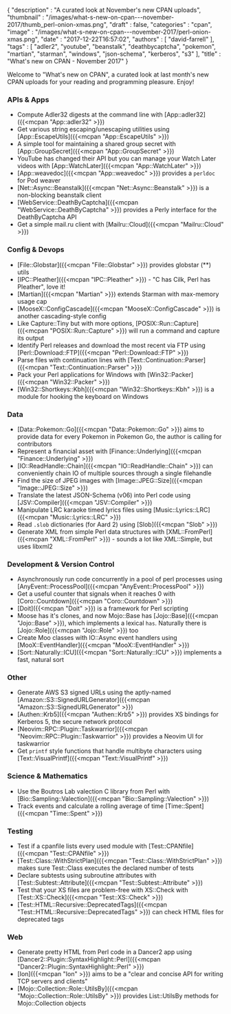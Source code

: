 {
   "description" : "A curated look at November's new CPAN uploads",
   "thumbnail" : "/images/what-s-new-on-cpan---november-2017/thumb_perl-onion-xmas.png",
   "draft" : false,
   "categories" : "cpan",
   "image" : "/images/what-s-new-on-cpan---november-2017/perl-onion-xmas.png",
   "date" : "2017-12-22T16:57:02",
   "authors" : [
      "david-farrell"
   ],
   "tags" : [
      "adler2",
      "youtube",
      "beanstalk",
      "deathbycaptcha",
      "pokemon",
      "martian",
      "starman",
      "windows",
      "json-schema",
      "kerberos",
      "s3"
   ],
   "title" : "What's new on CPAN - November 2017"
}

Welcome to "What's new on CPAN", a curated look at last month's new CPAN uploads for your reading and programming pleasure. Enjoy!

### APIs & Apps
* Compute Adler32 digests at the command line with [App::adler32]({{<mcpan "App::adler32" >}})
* Get various string escaping/unescaping utilities using [App::EscapeUtils]({{<mcpan "App::EscapeUtils" >}})
* A simple tool for maintaining a shared group secret with [App::GroupSecret]({{<mcpan "App::GroupSecret" >}})
* YouTube has changed their API but you can manage your Watch Later videos with [App::WatchLater]({{<mcpan "App::WatchLater" >}})
* [App::weavedoc]({{<mcpan "App::weavedoc" >}}) provides a `perldoc` for Pod weaver
* [Net::Async::Beanstalk]({{<mcpan "Net::Async::Beanstalk" >}}) is a non-blocking beanstalk client
* [WebService::DeathByCaptcha]({{<mcpan "WebService::DeathByCaptcha" >}}) provides a Perly interface for the DeathByCaptcha API
* Get a simple mail.ru client with [Mailru::Cloud]({{<mcpan "Mailru::Cloud" >}})


### Config & Devops
* [File::Globstar]({{<mcpan "File::Globstar" >}}) provides globstar (\*\*) utils
* [IPC::Pleather]({{<mcpan "IPC::Pleather" >}}) - "C has Cilk, Perl has Pleather", love it!
* [Martian]({{<mcpan "Martian" >}}) extends Starman with max-memory usage cap
* [MooseX::ConfigCascade]({{<mcpan "MooseX::ConfigCascade" >}}) is another cascading-style config
* Like Capture::Tiny but with more options, [POSIX::Run::Capture]({{<mcpan "POSIX::Run::Capture" >}}) will run a command and capture its output
* Identify Perl releases and download the most recent via FTP using [Perl::Download::FTP]({{<mcpan "Perl::Download::FTP" >}})
* Parse files with continuation lines with [Text::Continuation::Parser]({{<mcpan "Text::Continuation::Parser" >}})
* Pack your Perl applications for Windows with [Win32::Packer]({{<mcpan "Win32::Packer" >}})
* [Win32::Shortkeys::Kbh]({{<mcpan "Win32::Shortkeys::Kbh" >}}) is a module for hooking the keyboard on Windows


### Data
* [Data::Pokemon::Go]({{<mcpan "Data::Pokemon::Go" >}}) aims to provide data for every Pokemon in Pokemon Go, the author is calling for contributors
* Represent a financial asset with [Finance::Underlying]({{<mcpan "Finance::Underlying" >}})
* [IO::ReadHandle::Chain]({{<mcpan "IO::ReadHandle::Chain" >}}) can conveniently chain IO of multiple sources through a single filehandle
* Find the size of JPEG images with [Image::JPEG::Size]({{<mcpan "Image::JPEG::Size" >}})
* Translate the latest JSON-Schema (v06) into Perl code using [JSV::Compiler]({{<mcpan "JSV::Compiler" >}})
* Manipulate LRC karaoke timed lyrics files using [Music::Lyrics::LRC]({{<mcpan "Music::Lyrics::LRC" >}})
* Read `.slob` dictionaries (for Aard 2) using [Slob]({{<mcpan "Slob" >}})
* Generate XML from simple Perl data structures with [XML::FromPerl]({{<mcpan "XML::FromPerl" >}}) - sounds a lot like XML::Simple, but uses libxml2


### Development & Version Control
* Asynchronously run code concurrently in a pool of perl processes using [AnyEvent::ProcessPool]({{<mcpan "AnyEvent::ProcessPool" >}})
* Get a useful counter that signals when it reaches 0 with [Coro::Countdown]({{<mcpan "Coro::Countdown" >}})
* [Doit]({{<mcpan "Doit" >}}) is a framework for Perl scripting
* Moose has it's clones, and now Mojo::Base has [Jojo::Base]({{<mcpan "Jojo::Base" >}}), which implements a lexical `has`. Naturally there is [Jojo::Role]({{<mcpan "Jojo::Role" >}}) too
* Create Moo classes with IO::Async event handlers using [MooX::EventHandler]({{<mcpan "MooX::EventHandler" >}})
* [Sort::Naturally::ICU]({{<mcpan "Sort::Naturally::ICU" >}}) implements a fast, natural sort


### Other
* Generate AWS S3 signed URLs using the aptly-named [Amazon::S3::SignedURLGenerator]({{<mcpan "Amazon::S3::SignedURLGenerator" >}})
* [Authen::Krb5]({{<mcpan "Authen::Krb5" >}}) provides XS bindings for Kerberos 5, the secure network protocol
* [Neovim::RPC::Plugin::Taskwarrior]({{<mcpan "Neovim::RPC::Plugin::Taskwarrior" >}}) provides a Neovim UI for taskwarrior
* Get `printf` style functions that handle multibyte characters using [Text::VisualPrintf]({{<mcpan "Text::VisualPrintf" >}})


### Science & Mathematics
* Use the Boutros Lab valection C library from Perl with [Bio::Sampling::Valection]({{<mcpan "Bio::Sampling::Valection" >}})
* Track events and calculate a rolling average of time [Time::Spent]({{<mcpan "Time::Spent" >}})


### Testing
* Test if a cpanfile lists every used module with [Test::CPANfile]({{<mcpan "Test::CPANfile" >}})
* [Test::Class::WithStrictPlan]({{<mcpan "Test::Class::WithStrictPlan" >}}) makes sure Test::Class executes the declared number of tests
* Declare subtests using subroutine attributes with [Test::Subtest::Attribute]({{<mcpan "Test::Subtest::Attribute" >}})
* Test that your XS files are problem-free with XS::Check with [Test::XS::Check]({{<mcpan "Test::XS::Check" >}})
* [Test::HTML::Recursive::DeprecatedTags]({{<mcpan "Test::HTML::Recursive::DeprecatedTags" >}}) can check HTML files for deprecated tags


### Web
* Generate pretty HTML from Perl code in a Dancer2 app using [Dancer2::Plugin::SyntaxHighlight::Perl]({{<mcpan "Dancer2::Plugin::SyntaxHighlight::Perl" >}})
* [Ion]({{<mcpan "Ion" >}}) aims to be a "clear and concise API for writing TCP servers and clients"
* [Mojo::Collection::Role::UtilsBy]({{<mcpan "Mojo::Collection::Role::UtilsBy" >}}) provides List::UtilsBy methods for Mojo::Collection objects

